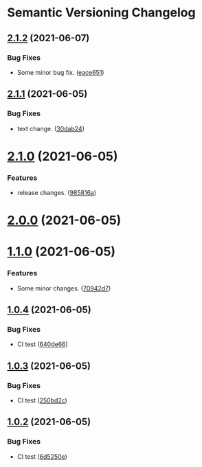 # Semantic Versioning Changelog

## [2.1.2](https://github.com/abhisheksinghrana/angularDevOps/compare/v2.1.1...v2.1.2) (2021-06-07)


### Bug Fixes

* Some minor bug fix. ([eace651](https://github.com/abhisheksinghrana/angularDevOps/commit/eace6515f909e81a231b246dd2f62bbda9714503))

## [2.1.1](https://github.com/abhisheksinghrana/angularDevOps/compare/v2.1.0...v2.1.1) (2021-06-05)


### Bug Fixes

* text change. ([30dab24](https://github.com/abhisheksinghrana/angularDevOps/commit/30dab24238fed0d1f5e0580e8fee8dd5ea7c0a39))

# [2.1.0](https://github.com/abhisheksinghrana/angularDevOps/compare/v2.0.0...v2.1.0) (2021-06-05)


### Features

* release changes. ([985816a](https://github.com/abhisheksinghrana/angularDevOps/commit/985816a4dfde0bb6d0377b78ee55cd329ab8b938))

# [2.0.0](https://github.com/abhisheksinghrana/angularDevOps/compare/v1.1.0...v2.0.0) (2021-06-05)

# [1.1.0](https://github.com/abhisheksinghrana/angularDevOps/compare/v1.0.4...v1.1.0) (2021-06-05)


### Features

* Some minor changes. ([70942d7](https://github.com/abhisheksinghrana/angularDevOps/commit/70942d79d215b2dd747d4f30cc719cc044001faa))

## [1.0.4](https://github.com/abhisheksinghrana/angularDevOps/compare/v1.0.3...v1.0.4) (2021-06-05)


### Bug Fixes

* CI test ([640de66](https://github.com/abhisheksinghrana/angularDevOps/commit/640de664e84a587ae963e86f26a6e356985e8244))

## [1.0.3](https://github.com/abhisheksinghrana/angularDevOps/compare/v1.0.2...v1.0.3) (2021-06-05)


### Bug Fixes

* CI test ([250bd2c](https://github.com/abhisheksinghrana/angularDevOps/commit/250bd2c8f0c9852278f16c812ef1e19f6ece962d))

## [1.0.2](https://github.com/abhisheksinghrana/angularDevOps/compare/v1.0.1...v1.0.2) (2021-06-05)


### Bug Fixes

* CI test ([6d5250e](https://github.com/abhisheksinghrana/angularDevOps/commit/6d5250e8351d22ebdf1aa3d765cfc4bb88a4c6f0))
